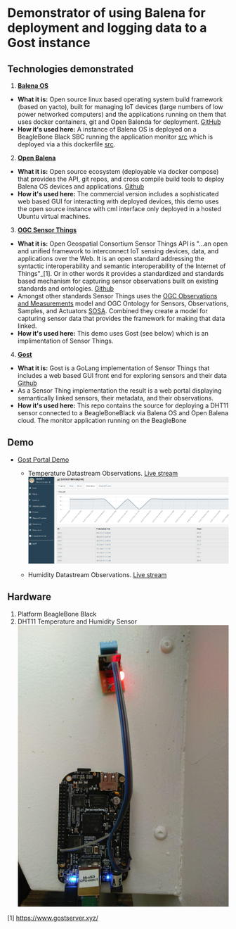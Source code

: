 # Demonstrator of using Balena for deployment and logging data to a Gost instance

## Technologies demonstrated
1. **[Balena OS](https://www.balena.io/os/)**
  - **What it is:** Open source linux based operating system build framework (based on yacto), built for managing IoT devices (large numbers of low power networked computers) and the applications running on them that uses docker containers, git and Open Balenda for deployment. [GitHub](https://github.com/balena-os/meta-balena)
  - **How it's used here:** A instance of Balena OS is deployed on a BeagleBone Black SBC running the application monitor [src](monitor/) which is deployed via a this dockerfile [src](Dockerfile).


2. **[Open Balena](https://www.balena.io/open/docs/getting-started/)**
  - **What it is:** Open source ecosystem (deployable via docker compose) that provides the API, git repos, and cross compile build tools to deploy Balena OS devices and applications.  [Github](https://github.com/balena-io/open-balena)
  - **How it's used here:**  The commercial version includes a sophisticated web based GUI for interacting with deployed devices, this demo uses the open source instance with cml interface only deployed in a hosted Ubuntu virtual machines.  


3. **[OGC Sensor Things](https://www.opengeospatial.org/standards/sensorthings)**
 - **What it is:** Open Geospatial Consortium Sensor Things API is "...an open and unified framework to interconnect IoT sensing devices, data, and applications over the Web. It is an open standard addressing the syntactic interoperability and semantic interoperability of the Internet of Things"_[1].  Or in other words it provides a standardized and standards based mechanism for capturing sensor observations built on existing standards and ontologies. [Github](https://www.opengeospatial.org/standards/sensorthings)
  - Amongst other standards Sensor Things uses the [OGC Observations and Measurements](https://www.opengeospatial.org/standards/om) model and OGC Ontology for Sensors, Observations, Samples, and Actuators [SOSA](https://www.w3.org/ns/sosa/).  Combined they create a model for capturing sensor data that provides the framework for making that data linked.
  -   **How it's used here:** This demo uses Gost (see below) which is an implimentation of Sensor Things.


4. **[Gost](https://www.gostserver.xyz/)**
  - **What it is:** Gost is a GoLang implementation of Sensor Things that includes a web based GUI front end for exploring sensors and their data [Github](https://github.com/gost/sensorthings-net-sdk)
  - As a Sensor Thing implementation the result is a web portal displaying semantically linked sensors, their metadata, and their observations.  
  -  **How it's used here:** This repo contains the source for deploying a DHT11 sensor connected to a BeagleBoneBlack via Balena OS and Open Balena cloud.  The monitor application running on the BeagleBone


## Demo
* [Gost Portal Demo](http://129.74.246.19:8080/#/home)
  - Temperature Datastream Observations. [Live stream](http://129.74.246.19:8080/#/datastream/1)
![Screenshot](images/datastream.png)

  - Humidity Datastream Observations. [Live stream](http://129.74.246.19:8080/#/datastream/2)




## Hardware
1. Platform BeagleBone Black
2. DHT11 Temperature and Humidity Sensor
![Deployed](images/BBB.png)

[1] https://www.gostserver.xyz/
